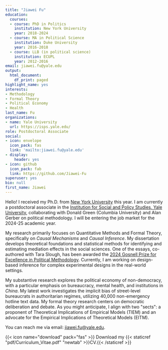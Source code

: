 ```yaml
---
title: "Jiawei Fu"
education:
  courses:
  - course: PhD in Politics
    institution: New York University
    year: 2018-2024
  - course: MA in Political Science
    institution: Duke University
    year: 2016-2018
  - course: LLB (in political science)
    institution: ECUPL
    year: 2012-2016
email: jiawei.fu@yale.edu
output:
  html_document:
    df_print: paged
highlight_name: yes
interests:
- Methodology
- Formal Theory
- Political Economy
- Health
last_name: Fu
organizations:
- name: Yale University
  url: https://isps.yale.edu/
role: Postdoctoral Associate
social:
- icon: envelope
  icon_pack: fas
  link: 'mailto:jiawei.fu@yale.edu'
- display:
    header: yes
- icon: github
  icon_pack: fab
  link: https://github.com/Jiawei-Fu
superuser: yes
bio: null
first_name: Jiawei
---
```


Hello! I received my Ph.D. from [New York University](https://as.nyu.edu/departments/politics.html) this year. I am currently a postdoctoral associate in the [Institution for Social and Policy Studies, Yale University](https://isps.yale.edu/), collaborating with Donald Green (Columbia University) and Alan Gerber on political methodology. I will be entering the job market for the 2024-25 academic year.

My research primarily focuses on Quantitative Methods and Formal Theory, specifically on *Causal Mechanisms* and *Causal Inference*. My dissertation develops theoretical foundations and statistical methods for identifying and estimating mediation effects in the social sciences. One of the essays, co-authored with Tara Slough, has been awarded the [2024 Gosnell Prize for Excellence in Political Methodology](https://polmeth.org/gosnell-prize). Currently, I am working on design-based inference for complex experimental designs in the real-world settings.

My substantive research explores the political economy of non-democracy, with a particular emphasis on bureaucracy, mental health, and institutions in *China*. My latest work investigates the implicit bias of street-level bureaucrats in authoritarian regimes, utilizing 40,000 non-emergency hotline text data. My formal theory research centers on democratic deliberation and debate. As you might anticipate, I align with two "sects": a proponent of Theoretical Implications of Empirical Models (TIEM) and an advocate for the Empirical Implications of Theoretical Models (EITM).

You can reach me via email: [jiawei.fu@yale.edu](mailto:jiawei.fu@yale.edu).

{{< icon name="download" pack="fas" >}} Download my {{< staticref "pdf/Curriculum_Vitae.pdf" "newtab" >}}CV.{{< /staticref >}}

